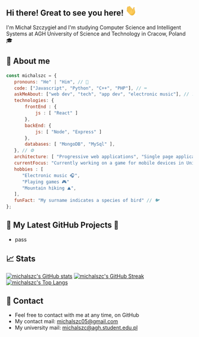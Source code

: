 ## Hi there! Great to see you here! <img src="wave.gif" width="30px">

 I'm Michał Szczygieł and  I'm studying Computer Science and Intelligent Systems at AGH University of Science and Technology in Cracow, Poland 🎓

 
 ## 💬 About me
 
 ```javascript
const michalszc = {
    pronouns: "He" | "Him", // 👦
    code: ["Javascript", "Python", "C++", "PHP"], // ⌨️
    askMeAbout: ["web dev", "tech", "app dev", "electronic music"], // ❓
    technologies: { 
        frontEnd : {
            js : [ "React" ]
        },
        backEnd: {
            js: [ "Node", "Express" ]
        },
        databases: [ "MongoDB", "MySql" ],
    }, // ⚙️
    architecture: [ "Progressive web applications", "Single page applications" ], // 💻
    currentFocus: "Currently working on a game for mobile devices in Unity", // 🎯
    hobbies : [
       "Electronic music 🎧",
       "Playing games 🎮"
       "Mountain hiking ⛰️",
    ],
    funFact: "My surname indicates a species of bird" // 🐦
};
```
 
 ## 🔔 My Latest GitHub Projects 🔨
 
 - pass
 
 ## 📈 Stats
 
 [![michalszc's GitHub stats](https://github-readme-stats.vercel.app/api?username=michalszc&show_icons=true&theme=radical)](https://github.com/anuraghazra/github-readme-stats)
[![michalszc's GitHub Streak](https://github-readme-streak-stats.herokuapp.com/?user=michalszc&theme=radical)](https://git.io/streak-stats)
 [![michalszc's Top Langs](https://github-readme-stats.vercel.app/api/top-langs/?username=michalszc&layout=compact&show_icons=true&theme=radical)](https://github.com/anuraghazra/github-readme-stats)
 
 ## 📝 Contact
 - Feel free to contact with me at any time, on GitHub
 - My contact mail: michalszc05@gmail.com
 - My university mail: michalszc@agh.student.edu.pl
 
<!--
[Website](https://michalszc.github.io/)  - WIP
**michalszc/michalszc** is a ✨ _special_ ✨ repository because its `README.md` (this file) appears on your GitHub profile.

Here are some ideas to get you started:

- 🔭 I’m currently working on ...
- 🌱 I’m currently learning ...
- 👯 I’m looking to collaborate on ...
- 🤔 I’m looking for help with ...
- 💬 Ask me about ...
- 📫 How to reach me: ...
- 😄 Pronouns: ...
- ⚡ Fun fact: ...
-->
